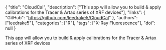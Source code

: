 {
  "title": "CloudCal",
  "description": ["This app will allow you to build & apply calibrations for the Tracer & Artax series of XRF devices"],
  "links": {
    "GitHub": "https://github.com/leedrake5/CloudCal"
  },
  "authors": ["leedrake5"],
  "categories": ["R"],
  "tags": ["X-Ray Fluorescence"],
  "doi": null
}

<!-- Generated by csv2md.R – do not edit by hand -->

This app will allow you to build & apply calibrations for the Tracer & Artax series of XRF devices